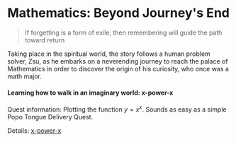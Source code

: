 # Mathematics: Beyond Journey's End
> If forgetting is a form of exile, then remembering will guide the path toward return

Taking place in the spiritual world, the story follows a human problem solver, Zsu, as he embarks on a neverending journey to reach the palace of Mathematics in order to discover the origin of his curiosity, who once was a math major. 

#### Learning how to walk in an imaginary world: x-power-x
Quest information: Plotting the function $y = x^x$. Sounds as easy as a simple Popo Tongue Delivery Quest.

Details: [x-power-x](https://github.com/su-zhihao/x-power-x)
